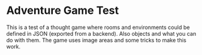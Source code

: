 # Adventure Game Test
This is a test of a thought game where rooms and environments could be defined in JSON (exported from a backend). Also objects and what you can do with them. The game uses image areas and some tricks to make this work.
